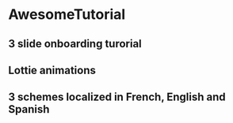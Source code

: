 # AwesomeTutorial

## 3 slide onboarding turorial

## Lottie animations

## 3 schemes localized in French, English and Spanish
